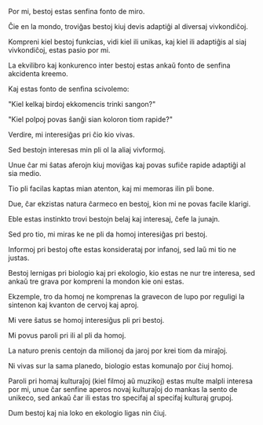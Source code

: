 Por mi, bestoj estas senfina fonto de miro.

Ĉie en la mondo, troviĝas bestoj kiuj devis adaptiĝi al diversaj vivkondiĉoj.

Kompreni kiel bestoj funkcias, vidi kiel ili unikas, kaj kiel ili adaptiĝis al siaj vivkondiĉoj, estas pasio por mi.

La ekvilibro kaj konkurenco inter bestoj estas ankaŭ fonto de senfina akcidenta kreemo.

Kaj estas fonto de senfina scivolemo:

"Kiel kelkaj birdoj ekkomencis trinki sangon?"

"Kiel polpoj povas ŝanĝi sian koloron tiom rapide?"

Verdire, mi interesiĝas pri ĉio kio vivas.

Sed bestojn interesas min pli ol la aliaj vivformoj.

Unue ĉar mi ŝatas aferojn kiuj moviĝas kaj povas sufiĉe rapide adaptiĝi al sia medio.

Tio pli facilas kaptas mian atenton, kaj mi memoras ilin pli bone.

Due, ĉar ekzistas natura ĉarmeco en bestoj, kion mi ne povas facile klarigi.

Eble estas instinkto trovi bestojn belaj kaj interesaj, ĉefe la junajn.

Sed pro tio, mi miras ke ne pli da homoj interesiĝas pri bestoj.

Informoj pri bestoj ofte estas konsiderataj por infanoj, sed laŭ mi tio ne justas.

Bestoj lernigas pri biologio kaj pri ekologio, kio estas ne nur tre interesa, sed ankaŭ tre grava por kompreni la mondon kie oni estas.

Ekzemple, tro da homoj ne komprenas la gravecon de lupo por reguligi la sintenon kaj kvanton de cervoj kaj aproj.

Mi vere ŝatus se homoj interesiĝus pli pri bestoj.

Mi povus paroli pri ili al pli da homoj.

La naturo prenis centojn da milionoj da jaroj por krei tiom da miraĵoj.

Ni vivas sur la sama planedo, biologio estas komunaĵo por ĉiuj homoj.

Paroli pri homaj kulturaĵoj (kiel filmoj aŭ muzikoj) estas multe malpli interesa por mi, unue ĉar senfine aperos novaj kulturaĵoj do mankas la sento de unikeco, sed ankaŭ ĉar ili estas tro specifaj al specifaj kulturaj grupoj.

Dum bestoj kaj nia loko en ekologio ligas nin ĉiuj.